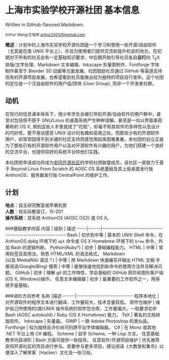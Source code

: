 上海市实验学校开源社团 基本信息
============================
<style type=”text/css”>comment { display:none; }</style>
<comment>Written in GitHub-flavored Markdown.</comment>

<small>Arthur Wang/王铭烨 <arthur200126@gmail.com></small>

**概述**：计划中的上海市实验学校开源社团是一个学习和使用一些开源/自由软件（尤其是在类 UNIX 平台上），并且为使用者们提供交流和提升机会的地方。在初期对于所有的社员会有一定基础知识要求，中后期开始引导社员各自**自行**向 T<sub>E</sub>X 排版/文字处理、Markdown 文本编辑、Inkscape 矢量图制作、Fontforge 字体制作甚至于 Blender 3D 动画等方面发展。社团鼓励社员通过 GitHub 等渠道支持现有的开源项目发展，也希望看到社员能做出较为独特的项目自行发布。这个社团的定位是一个泛自由软件的用户组/团体 (User Group), 而非一个开发者社群。

动机
----
在现行的信息课本体系下，很少有学生会被引导到开源/自由软件的用户群中，甚至对包括但不限于 GNU/Linux 的桌面系统产生种种误解。甚至是一向以界面美观著称的 OS X, 用到这些人手里就成了“花瓶”，却毫不知其软件的多样性以及设计的巧妙性，更不用谈感受 UNIX 设计的有趣和易用之处。而那些少有的开源软件用户，却常常因得不到关键的社区支持而感觉用起来困难重重。本社团的创立正是为了那些已有的开源软件用户以及对开源软件有兴趣的用户，为他们搭建一个良好的交流平台，也提供较好的系统平台供他们实践。

本社团若申请成功将成为[安同开源社区](https://portal.anthonos.org)的学校社团联盟成员，该社区一直致力于基于 Beyond Linux From Scratch 的 AOSC OS 系统基础及其上层桌面发行版 AnthonOS、服务器发行版 CentralPoint 的维护工作。

计划
----
**地点**：自主研究教室或苹果机房<br />
**人数**：视实际教室订，15-20?<br />
**操作系统**：双系统 AnthonOS (AOSC OS2) 或 OS X。<br />

###基础教学内容
内容 | 级别 | 描述
-----|------|------------------------------------------------------------
Bash | 初步到中等 | 基本的 UNIX Shell 命令，在 AnthonOS dpkg 环境下的 `apt` 命令或 OS X Homebrew 环境下的 `brew` 命令，外加 Bash 的逻辑判断。
Python(Ruby?) | 初步 | 基础编程能力。
HTML | 中等 | 常用标签及其用法，熟悉 HTML/XML 的语法格式。
Markdown<br />(以及 MediaWiki 语法？) | 中等 | 用 Markdown 快速编写并输出 HTML 文稿
手册阅读/Google(Bing) 搜索 | 中等 | 能够快速地找到新命令的使用方法并且解决问题。
GitHub | 初步 | 理解 git 的工作特性，学会基础的 GitHub 网页和图形客户端(OS X, Windows)操作。
任意文本编辑器 | 初步 | 最重要的工作软件之一，用得顺手是基础。

###进阶方向参考
名称  |描述
------|----------------------------
程序本地化 | 对开源软件的程序文本进行翻译，工作量较大，技术含量较低。
软件包维护 | 维护自己所使用的(类)UNIX 操作系统的软件包仓库，工作量偏大，一般要求初步 Bash (AOSC autobuild) / Ruby (OS X Homebrew) 能力。
TeX | 著名的文档排版软件。
Inkscape | 矢量画。
GIMP | 一款 Adobe Photoshop 的类似品。
Fontforge | 较为独特且评价尚可的跨平台字体编辑器。
C# | 在 Mono 或其他 .NET 平台上用 C# 编程。
Scheme | 自学 Scheme, 一种 Lisp 方言。
任意基础教学内容进阶 | Bash 方面可提供一些指导。
任意软件/开源项目维护 | 优先推荐安同开源社区的项目进行参与。若要参与更多项目，建议阅读《大教堂和集市》以便深入了解黑客（Hacker）文化及一些习俗。



